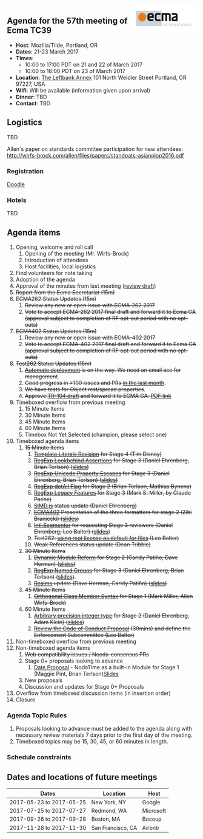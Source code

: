 <img src="../images/Ecma_RVB-003.jpg" align="right" height="70" alt="" />

## Agenda for the 57th meeting of Ecma TC39

- **Host**: Mozilla/Tilde, Portland, OR
- **Dates**: 21-23 March 2017
- **Times**:
  - 10:00 to 17:00 PDT on 21 and 22 of March 2017
  - 10:00 to 16:00 PDT on 23 of March 2017
- **Location**:
  [The Leftbank Annex](https://www.google.com/maps/place/The+Leftbank+Annex/@45.5343415,-122.6682238,19z/data=!4m13!1m7!3m6!1s0x5495a7526c875c11:0xc434f6b0aee61e62!2sN+Vancouver+Ave+%26+N+Weidler+St,+Portland,+OR+97227!3b1!8m2!3d45.5343697!4d-122.6677571!3m4!1s0x0:0x20b667b4631fbad2!8m2!3d45.5345825!4d-122.6674142)
  101 North Weidler Street
  Portland, OR 97227, USA
- **Wifi**: Will be available (information given upon arrival)
- **Dinner**:
  TBD
- **Contact**:
  TBD

## Logistics

TBD

Allen's paper on standards committee participation for new attendees: http://wirfs-brock.com/allen/files/papers/standpats-asianplop2016.pdf

### Registration

[Doodle](https://ecma-international.doodle.com/poll/i7w9xuer872kdc9z)

### Hotels

TBD

## Agenda items

1. Opening, welcome and roll call
    1. Opening of the meeting (Mr. Wirfs-Brock)
    1. Introduction of attendees
    1. Host facilities, local logistics
1. Find volunteers for note taking
1. Adoption of the agenda
1. Approval of the minutes from last meeting ([review draft](https://github.com/tc39/agendas/blob/HEAD/2017/tc39-2017-003.pdf))
1. ~~Report from the Ecma Secretariat (15m)~~
1. ~~ECMA262 Status Updates (15m)~~
    1. ~~Review any new or open issue with ECMA-262 2017~~
    1. ~~Vote to accept ECMA-262 2017 final draft and forward it to Ecma GA (approval subject to completion of RF opt-out period with no opt-outs)~~
1. ~~ECMA402 Status Updates (15m)~~
    1. ~~Review any new or open issue with ECMA-402 2017~~
    1. ~~Vote to accept ECMA-402 2017 final draft and forward it to Ecma GA (approval subject to completion of RF opt-out period with no opt-outs)~~
1. ~~Test262 Status Updates (15m)~~
    1. ~~[Automate deployment](https://github.com/tc39/test262/pull/546) is on the way. We need an email acc for management~~.
    1. ~~Good progress in >100 issues and PRs [in the last month](https://github.com/tc39/test262/pulse/monthly)~~.
    1. ~~We have tests for Object rest/spread properties~~.
    1. ~~Approve [TR-104 draft](https://github.com/tc39/test262/blob/HEAD/Draft%20TR%20ECMA-104%202nd%20edition.doc) and forward it to ECMA GA. [PDF link](https://dl.dropboxusercontent.com/u/6253755/TR104.pdf)~~
1. Timeboxed overflow from previous meeting
    1. 15 Minute Items
    1. 30 Minute Items
    1. 45 Minute Items
    1. 60 Minute Items
    1. Timebox Not Yet Selected (champion, please select one)
1. Timeboxed agenda items
    1. ~~15 Minute Items~~
        1. ~~[Template Literals Revision](https://github.com/tc39/proposal-template-literal-revision) for Stage 4 (Tim Disney)~~
        1. ~~[RegExp Lookbehind Assertions](https://github.com/tc39/proposal-regexp-lookbehind) for Stage 3 (Daniel Ehrenberg, Brian Terlson) ([slides](https://docs.google.com/presentation/d/1jOwKkqQGfRsPH6X9jWNqwMvRB9MbxWJ3NgD_s9jGyRk/edit))~~
        1. ~~[RegExp Unicode Property Escapes](https://github.com/tc39/proposal-regexp-unicode-property-escapes) for Stage 3 (Daniel Ehrenberg, Brian Terlson) ([slides](https://docs.google.com/presentation/d/1x1iLPYM6HxWoy4rPNK2oL1sFxAzowX0fMIdaSm9WmdA/edit))~~
        1. ~~[RegExp dotAll Flag](https://github.com/mathiasbynens/es-regexp-dotall-flag) for Stage 2 (Brian Terlson, Mathias Bynens)~~
        1. ~~[RegExp Legacy Features](https://github.com/tc39/proposal-regexp-legacy-features) for Stage 3 (Mark S. Miller, by Claude Pache)~~
        1. ~~[SIMD.js](https://github.com/tc39/ecmascript_simd/) status update (Daniel Ehrenberg)~~
        1. ~~[ECMA402](https://github.com/tc39/ecma402/) Presentation of the three formatters for stage 2 (Zibi Braniecki) ([slides](https://docs.google.com/presentation/d/1ddnQB8oUYyv7qtsmRFgcsScAI4uHTj8z9z_cPJxlOe4/edit))~~
        1. ~~[Intl.Segmenter](https://github.com/tc39/proposal-intl-segmenter) for requesting Stage 3 reviewers (Daniel Ehrenberg, Leo Balter) ([slides](https://docs.google.com/presentation/d/1BnVToKOybjLh7IPa6k1i1ruLysFDKIVgo5heU1qb7CM/edit))~~
        1. ~~Test262: [using root license as default for files](https://github.com/tc39/test262/pull/851) (Leo Balter)~~
        1. ~~Weak References status update (Dean Tribble)~~
    1. ~~30 Minute Items~~
        1. ~~[Dynamic Module Reform](https://github.com/caridy/proposal-dynamic-modules) for Stage 2 (Caridy Patiño, Dave Herman) ([slides](https://docs.google.com/presentation/d/1EYOysPhgjXtgmuNoZ_wUCMElZ8GKLxJmCLeF0EvUXkc/edit#slide=id.g1f19d52d1f_0_0))~~
        1. ~~[RegExp Named Groups](https://github.com/tc39/proposal-regexp-named-groups) for Stage 3 (Daniel Ehrenberg, Brian Terlson) ([slides](https://docs.google.com/presentation/d/1EbtgJu3BOT5SG2e5Wsc1ESWa6BLgG-0sZUtSKD5rf10/edit))~~.
        1. ~~[Realms](https://github.com/tc39/proposal-realms/) update (Dave Herman, Caridy Patiño) ([slides](https://github.com/tc39/agendas/raw/HEAD/2017/tc39-2017-003-realms-update.pdf))~~
    1. ~~45 Minute Items~~
        1. ~~[Orthogonal Class Member Syntax](https://github.com/erights/Orthogonal-Classes) for Stage 1 (Mark Miller, Allen Wirfs-Brock)~~
    1. 60 Minute Items
        1. ~~[Arbitrary precision integer type](https://github.com/littledan/proposal-bigint) for Stage 2 (Daniel Ehrenberg, Adam Klein) ([slides](https://docs.google.com/presentation/d/1lKscD8d_i1mz1w_puWJKW4LCyQLgrb0CySHVukohkLE/edit#slide=id.g1c4f05590f_0_115))~~
        1. ~~[Review the Code of Conduct Proposal](https://github.com/tc39/code-of-conduct-proposal) (30mins) and define the Enforcement Subcommittee (Leo Balter)~~
1. Non-timeboxed overflow from previous meeting
1. Non-timeboxed agenda items
    1. ~~Web compatibility issues / Needs-consensus PRs~~
    1. Stage 0+ proposals looking to advance
        1. [Date Proposal](https://github.com/maggiepint/proposal-temporal) - NodaTime as a built-in Module for Stage 1 (Maggie Pint, Brian Terlson)[Slides](https://docs.google.com/presentation/d/1b6gTBphc-QEYE6rqYZ6VkFDRLE8K-EDx464tGfZ-Q6Q/edit?usp=sharing)
    1. New proposals
    1. Discussion and updates for Stage 0+ Proposals
1. Overflow from timeboxed discussion items (in insertion order)
1. Closure

### Agenda Topic Rules

1. Proposals looking to advance must be added to the agenda along with necessary review materials 7 days prior to the first day of the meeting.
1. Timeboxed topics may be 15, 30, 45, or 60 minutes in length.

### Schedule constraints

## Dates and locations of future meetings

| Dates                    | Location          | Host       |
|--------------------------|-------------------|------------|
| 2017-05-23 to 2017-05-25 | New York, NY      | Google     |
| 2017-07-25 to 2017-07-27 | Redmond, WA       | Microsoft  |
| 2017-09-26 to 2017-09-28 | Boston, MA        | Bocoup     |
| 2017-11-28 to 2017-11-30 | San Francisco, CA | Airbnb     |

